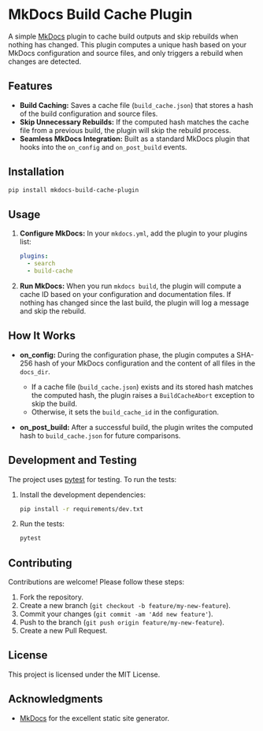 # MkDocs Build Cache Plugin

A simple [MkDocs](https://www.mkdocs.org/) plugin to cache build outputs and skip rebuilds when nothing has changed. This plugin computes a unique hash based on your MkDocs configuration and source files, and only triggers a rebuild when changes are detected.

## Features

- **Build Caching:** Saves a cache file (`build_cache.json`) that stores a hash of the build configuration and source files.
- **Skip Unnecessary Rebuilds:** If the computed hash matches the cache file from a previous build, the plugin will skip the rebuild process.
- **Seamless MkDocs Integration:** Built as a standard MkDocs plugin that hooks into the `on_config` and `on_post_build` events.

## Installation

```bash
pip install mkdocs-build-cache-plugin
```

## Usage

1. **Configure MkDocs:**
   In your `mkdocs.yml`, add the plugin to your plugins list:

   ```yaml
   plugins:
     - search
     - build-cache
   ```

2. **Run MkDocs:**
   When you run `mkdocs build`, the plugin will compute a cache ID based on your configuration and documentation files. If nothing has changed since the last build, the plugin will log a message and skip the rebuild.

## How It Works

- **on_config:**
  During the configuration phase, the plugin computes a SHA-256 hash of your MkDocs configuration and the content of all files in the `docs_dir`.

  - If a cache file (`build_cache.json`) exists and its stored hash matches the computed hash, the plugin raises a `BuildCacheAbort` exception to skip the build.
  - Otherwise, it sets the `build_cache_id` in the configuration.

- **on_post_build:**
  After a successful build, the plugin writes the computed hash to `build_cache.json` for future comparisons.

## Development and Testing

The project uses [pytest](https://docs.pytest.org/) for testing. To run the tests:

1. Install the development dependencies:

   ```bash
   pip install -r requirements/dev.txt
   ```

2. Run the tests:

   ```bash
   pytest
   ```

## Contributing

Contributions are welcome! Please follow these steps:

1. Fork the repository.
2. Create a new branch (`git checkout -b feature/my-new-feature`).
3. Commit your changes (`git commit -am 'Add new feature'`).
4. Push to the branch (`git push origin feature/my-new-feature`).
5. Create a new Pull Request.

## License

This project is licensed under the MIT License.

## Acknowledgments

- [MkDocs](https://www.mkdocs.org/) for the excellent static site generator.
